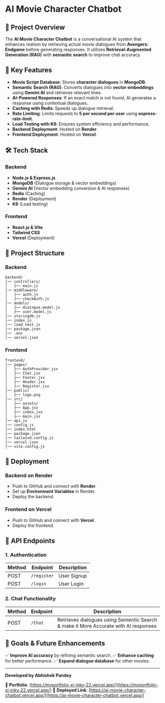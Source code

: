 # AI Movie Character Chatbot

## 🎯 Project Overview
The **AI Movie Character Chatbot** is a conversational AI system that enhances realism by retrieving actual movie dialogues from **Avengers: Endgame** before generating responses. It utilizes **Retrieval-Augmented Generation (RAG)** with **semantic search** to improve chat accuracy.

## 🚀 Key Features
- **Movie Script Database**: Stores **character dialogues** in **MongoDB**.
- **Semantic Search (RAG)**: Converts dialogues into **vector embeddings** using **Gemini AI** and retrieves relevant lines.
- **AI-Powered Responses**: If an exact match is not found, AI generates a response using contextual dialogues.
- **Caching with Redis**: Speeds up dialogue retrieval.
- **Rate Limiting**: Limits requests to **5 per second per user** using **express-rate-limit**.
- **Load Testing with K6**: Ensures system efficiency and performance.
- **Backend Deployment**: Hosted on **Render**.
- **Frontend Deployment**: Hosted on **Vercel**.

## 🛠️ Tech Stack
### **Backend**
- **Node.js & Express.js**
- **MongoDB** (Dialogue storage & vector embeddings)
- **Gemini AI** (Vector embedding conversion & AI responses)
- **Redis** (Caching)
- **Render** (Deployment)
- **K6** (Load testing)

### **Frontend**
- **React.js & Vite**
- **Tailwind CSS**
- **Vercel** (Deployment)

## 📂 Project Structure
### **Backend**
```
backend/
│── controllers/
│   ├── main.js
│── middleware/
│   ├── auth.js
│   ├── checkAuth.js
│── models/
│   ├── dialogue.model.js
│   ├── user.model.js
│── storingdb.js
│── index.js
│── load_test.js
│── package.json
│── .env
│── vercel.json
```

### **Frontend**
```
frontend/
│── pages/
│   ├── AuthProvider.jsx
│   ├── Chat.jsx
│   ├── Footer.jsx
│   ├── Header.jsx
│   ├── Register.jsx
│── public/
│   ├── logo.png
│── src/
│   ├── assets/
│   ├── App.jsx
│   ├── index.jsx
│   ├── main.jsx
│── api.js
│── config.js
│── index.html
│── package.json
│── tailwind.config.js
│── vercel.json
│── vite.config.js
```

## 🚀 Deployment
### **Backend on Render**
- Push to GitHub and connect with **Render**.
- Set up **Environment Variables** in Render.
- Deploy the backend.

### **Frontend on Vercel**
- Push to GitHub and connect with **Vercel**.
- Deploy the frontend.

## 📌 API Endpoints
### **1. Authentication**
| Method | Endpoint     | Description  |
|--------|------------|--------------|
| POST   | `/register` | User Signup  |
| POST   | `/login`    | User Login   |

### **2. Chat Functionality**
| Method | Endpoint  | Description  |
|--------|----------|--------------|
| POST   | `/Chat`  | Retrieves dialogues using Sementic Search & make it More Accurate with AI responses |

## 🎯 Goals & Future Enhancements
✅ **Improve AI accuracy** by refining semantic search.
✅ **Enhance caching** for better performance.
✅ **Expand dialogue database** for other movies.

---

**Developed by Abhishek Pandey**

📌 **Portfolio**: [https://myportfolio-xi-inky-22.vercel.app/](https://myportfolio-xi-inky-22.vercel.app/)
📌 **Deployed Link**: [https://ai-movie-character-chatbot.vercel.app/](https://ai-movie-character-chatbot.vercel.app/)


